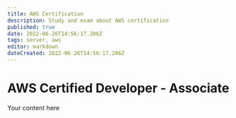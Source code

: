 ```yaml
---
title: AWS Certification
description: Study and exam about AWS certification
published: true
date: 2022-06-26T14:56:17.206Z
tags: server, aws
editor: markdown
dateCreated: 2022-06-26T14:56:17.206Z
---
```


# AWS Certified Developer - Associate
Your content here